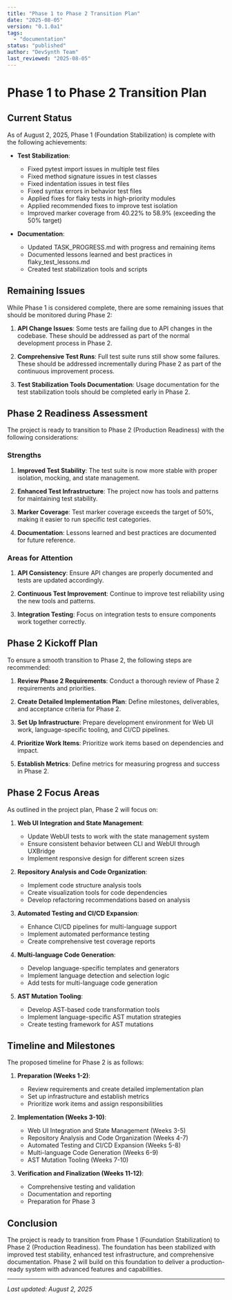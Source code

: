 ```yaml
---
title: "Phase 1 to Phase 2 Transition Plan"
date: "2025-08-05"
version: "0.1.0a1"
tags:
  - "documentation"
status: "published"
author: "DevSynth Team"
last_reviewed: "2025-08-05"
---
```


# Phase 1 to Phase 2 Transition Plan

## Current Status

As of August 2, 2025, Phase 1 (Foundation Stabilization) is complete with the following achievements:

- **Test Stabilization**:
  - Fixed pytest import issues in multiple test files
  - Fixed method signature issues in test classes
  - Fixed indentation issues in test files
  - Fixed syntax errors in behavior test files
  - Applied fixes for flaky tests in high-priority modules
  - Applied recommended fixes to improve test isolation
  - Improved marker coverage from 40.22% to 58.9% (exceeding the 50% target)

- **Documentation**:
  - Updated TASK_PROGRESS.md with progress and remaining items
  - Documented lessons learned and best practices in flaky_test_lessons.md
  - Created test stabilization tools and scripts

## Remaining Issues

While Phase 1 is considered complete, there are some remaining issues that should be monitored during Phase 2:

1. **API Change Issues**: Some tests are failing due to API changes in the codebase. These should be addressed as part of the normal development process in Phase 2.

2. **Comprehensive Test Runs**: Full test suite runs still show some failures. These should be addressed incrementally during Phase 2 as part of the continuous improvement process.

3. **Test Stabilization Tools Documentation**: Usage documentation for the test stabilization tools should be completed early in Phase 2.

## Phase 2 Readiness Assessment

The project is ready to transition to Phase 2 (Production Readiness) with the following considerations:

### Strengths

1. **Improved Test Stability**: The test suite is now more stable with proper isolation, mocking, and state management.

2. **Enhanced Test Infrastructure**: The project now has tools and patterns for maintaining test stability.

3. **Marker Coverage**: Test marker coverage exceeds the target of 50%, making it easier to run specific test categories.

4. **Documentation**: Lessons learned and best practices are documented for future reference.

### Areas for Attention

1. **API Consistency**: Ensure API changes are properly documented and tests are updated accordingly.

2. **Continuous Test Improvement**: Continue to improve test reliability using the new tools and patterns.

3. **Integration Testing**: Focus on integration tests to ensure components work together correctly.

## Phase 2 Kickoff Plan

To ensure a smooth transition to Phase 2, the following steps are recommended:

1. **Review Phase 2 Requirements**: Conduct a thorough review of Phase 2 requirements and priorities.

2. **Create Detailed Implementation Plan**: Define milestones, deliverables, and acceptance criteria for Phase 2.

3. **Set Up Infrastructure**: Prepare development environment for Web UI work, language-specific tooling, and CI/CD pipelines.

4. **Prioritize Work Items**: Prioritize work items based on dependencies and impact.

5. **Establish Metrics**: Define metrics for measuring progress and success in Phase 2.

## Phase 2 Focus Areas

As outlined in the project plan, Phase 2 will focus on:

1. **Web UI Integration and State Management**:
   - Update WebUI tests to work with the state management system
   - Ensure consistent behavior between CLI and WebUI through UXBridge
   - Implement responsive design for different screen sizes

2. **Repository Analysis and Code Organization**:
   - Implement code structure analysis tools
   - Create visualization tools for code dependencies
   - Develop refactoring recommendations based on analysis

3. **Automated Testing and CI/CD Expansion**:
   - Enhance CI/CD pipelines for multi-language support
   - Implement automated performance testing
   - Create comprehensive test coverage reports

4. **Multi-language Code Generation**:
   - Develop language-specific templates and generators
   - Implement language detection and selection logic
   - Add tests for multi-language code generation

5. **AST Mutation Tooling**:
   - Develop AST-based code transformation tools
   - Implement language-specific AST mutation strategies
   - Create testing framework for AST mutations

## Timeline and Milestones

The proposed timeline for Phase 2 is as follows:

1. **Preparation (Weeks 1-2)**:
   - Review requirements and create detailed implementation plan
   - Set up infrastructure and establish metrics
   - Prioritize work items and assign responsibilities

2. **Implementation (Weeks 3-10)**:
   - Web UI Integration and State Management (Weeks 3-5)
   - Repository Analysis and Code Organization (Weeks 4-7)
   - Automated Testing and CI/CD Expansion (Weeks 5-8)
   - Multi-language Code Generation (Weeks 6-9)
   - AST Mutation Tooling (Weeks 7-10)

3. **Verification and Finalization (Weeks 11-12)**:
   - Comprehensive testing and validation
   - Documentation and reporting
   - Preparation for Phase 3

## Conclusion

The project is ready to transition from Phase 1 (Foundation Stabilization) to Phase 2 (Production Readiness). The foundation has been stabilized with improved test stability, enhanced test infrastructure, and comprehensive documentation. Phase 2 will build on this foundation to deliver a production-ready system with advanced features and capabilities.

---

_Last updated: August 2, 2025_
